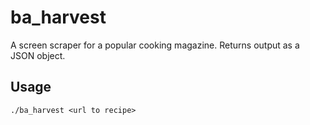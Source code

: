 # ba_harvest
A screen scraper for a popular cooking magazine. Returns output as a JSON object.

## Usage
```
./ba_harvest <url to recipe>
```
